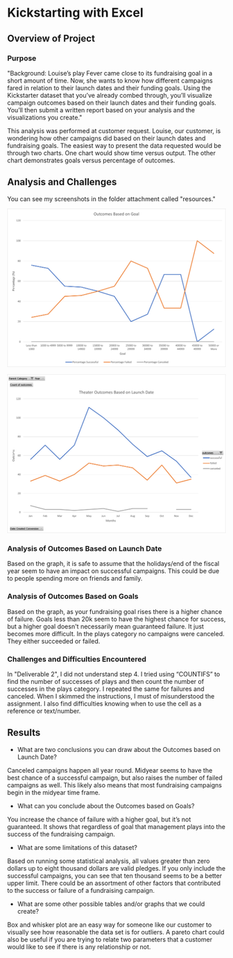 # Kickstarting with Excel
## Overview of Project
### Purpose

"Background:
Louise’s play Fever came close to its fundraising goal in a short amount of time. Now, she wants to know how different campaigns fared in relation to their launch dates and their funding goals. Using the Kickstarter dataset that you’ve already combed through, you’ll visualize campaign outcomes based on their launch dates and their funding goals. You’ll then submit a written report based on your analysis and the visualizations you create."

This analysis was performed at customer request.  Louise, our customer, is wondering how other campaigns did based on their launch dates and fundraising goals.  The easiest way to present the data requested would be through two charts. One chart would show time versus output. The other chart demonstrates goals versus percentage of outcomes.  

## Analysis and Challenges

You can see my screenshots in the folder attachment called "resources."

![Outcomes_vs_Goals](/images/Outcomes_vs_Goals.png)

![Theater_Outcomes_vs_Launch](/images/Theater_Outcomes_vs_Launch.png)

### Analysis of Outcomes Based on Launch Date

Based on the graph, it is safe to assume that the holidays/end of the fiscal year seem to have an impact on successful campaigns.  This could be due to people spending more on friends and family.

### Analysis of Outcomes Based on Goals

Based on the graph, as your fundraising goal rises there is a higher chance of failure.  Goals less than 20k seem to have the highest chance for success, but a higher goal doesn't necessarily mean guaranteed failure.  It just becomes more difficult.  In the plays category no campaigns were canceled.  They either succeeded or failed.

### Challenges and Difficulties Encountered

In "Deliverable 2", I did not understand step 4. I tried using “COUNTIFS” to find the number of successes of plays and then count the number of successes in the plays category. I repeated the same for failures and canceled. When I skimmed the instructions, I must of misunderstood the assignment.  I also find difficulties knowing when to use the cell as a reference or text/number.


## Results

- What are two conclusions you can draw about the Outcomes based on Launch Date?

Canceled campaigns happen all year round. 
Midyear seems to have the best chance of a successful campaign, but also raises the number of failed campaigns as well.  This likely also means that most fundraising campaigns begin in the midyear time frame. 

- What can you conclude about the Outcomes based on Goals?

You increase the chance of failure with a higher goal, but it’s not guaranteed.  It shows that regardless of goal that management plays into the success of the fundraising campaign.

- What are some limitations of this dataset?

Based on running some statistical analysis, all values greater than zero dollars up to eight thousand dollars are valid pledges.  If you only include the successful campaigns, you can see that ten thousand seems to be a better upper limit.  There could be an assortment of other factors that contributed to the success or failure of a fundraising campaign.  
 
- What are some other possible tables and/or graphs that we could create?

Box and whisker plot are an easy way for someone like our customer to visually see how reasonable the data set is for outliers.  A pareto chart could also be useful if you are trying to relate two parameters that a customer would like to see if there is any relationship or not. 

